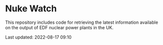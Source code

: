 # Nuke Watch

This repository includes code for retrieving the latest information available on the output of EDF nuclear power plants in the UK.

Last updated: 2022-08-17 09:10